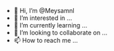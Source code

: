 - 👋 Hi, I’m @Meysamnl
- 👀 I’m interested in ...
- 🌱 I’m currently learning ...
- 💞️ I’m looking to collaborate on ...
- 📫 How to reach me ...

<!---
Meysamnl/Meysamnl is a ✨ special ✨ repository because its `README.md` (this file) appears on your GitHub profile.
You can click the Preview link to take a look at your changes.
--->
